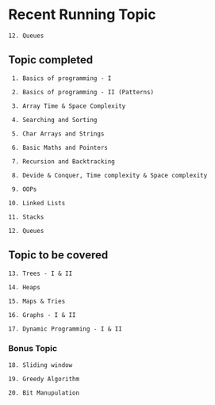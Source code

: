 # Recent Running Topic	
    
    12. Queues

## Topic completed

     1. Basics of programming - I
    
     2. Basics of programming - II (Patterns)
    
     3. Array Time & Space Complexity
    
     4. Searching and Sorting
    
     5. Char Arrays and Strings 
    
     6. Basic Maths and Pointers
    
     7. Recursion and Backtracking
    
     8. Devide & Conquer, Time complexity & Space complexity
    
     9. OOPs
    
    10. Linked Lists
    
    11. Stacks

    12. Queues

## Topic to be covered

    13. Trees - I & II

    14. Heaps

    15. Maps & Tries

    16. Graphs - I & II

    17. Dynamic Programming - I & II

### Bonus Topic

    18. Sliding window

    19. Greedy Algorithm

    20. Bit Manupulation